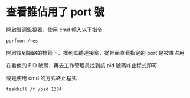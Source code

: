 # 查看誰佔用了 port 號

開啟資源監視器，使用 cmd 輸入以下指令

```bash
perfmon /res
```

開啟後到網路的標籤下，找到監聽連接阜，從裡面查看指定的 port 是被誰占用

在看他的 PID 號碼，再去工作管理員找到該 pid 號碼終止程式即可

或是使用 cmd 的方式終止程式

```bash
taskkill /f /pid 1234
```
